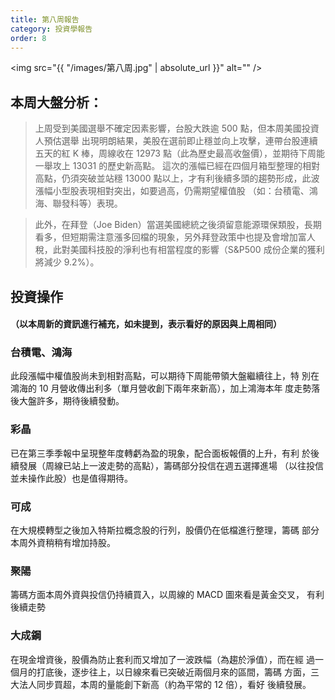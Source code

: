 ```yaml
---
title: 第八周報告
category: 投資學報告
order: 8
---
```


<span class="image fit"><img src="{{ "/images/第八周.jpg" | absolute_url }}" alt="" /></span>

## 本周大盤分析：

> 上周受到美國選舉不確定因素影響，台股大跌逾 500 點，但本周美國投資人預估選舉
> 出現明朗結果，美股在選前即止穩並向上攻擊，連帶台股連續五天的紅 K 棒，周線收在 12973 點（此為歷史最高收盤價），並期待下周能一舉攻上 13031 的歷史新高點。
> 這次的漲幅已經在四個月箱型整理的相對高點，仍須突破並站穩 13000 點以上，才有利後續多頭的趨勢形成，此波漲幅小型股表現相對突出，如要過高，仍需期望權值股
> （如：台積電、鴻海、聯發科等）表現。

> 此外，在拜登（Joe Biden）當選美國總統之後須留意能源環保類股，長期看多，但短期需注意漲多回檔的現象，另外拜登政策中也提及會增加富人稅，此對美國科技股的淨利也有相當程度的影響（S&P500 成份企業的獲利將減少 9.2%）。

## 投資操作
#### （以本周新的資訊進行補充，如未提到，表示看好的原因與上周相同）

### 台積電、鴻海
   此段漲幅中權值股尚未到相對高點，可以期待下周能帶領大盤繼續往上，特
   別在鴻海的 10 月營收傳出利多（單月營收創下兩年來新高），加上鴻海本年
   度走勢落後大盤許多，期待後續發動。
### 彩晶
   已在第三季季報中呈現整年度轉虧為盈的現象，配合面板報價的上升，有利
   於後續發展（周線已站上一波走勢的高點），籌碼部分投信在週五選擇進場
   （以往投信並未操作此股）也是值得期待。
### 可成
   在大規模轉型之後加入特斯拉概念股的行列，股價仍在低檔進行整理，籌碼
   部分本周外資稍稍有增加持股。
### 聚陽
   籌碼方面本周外資與投信仍持續買入，以周線的 MACD 圖來看是黃金交叉，
   有利後續走勢
### 大成鋼
   在現金增資後，股價為防止套利而又增加了一波跌幅（為趨於淨值），而在經
   過一個月的打底後，逐步往上，以日線來看已突破近兩個月來的區間，籌碼
   方面，三大法人同步買超，本周的量能創下新高（約為平常的 12 倍），看好
   後續發展。
